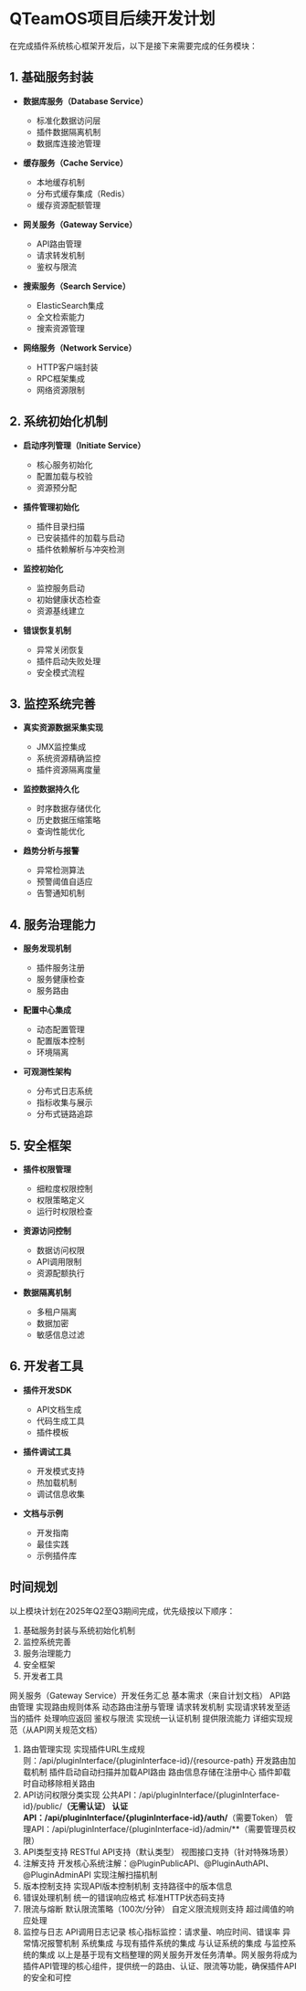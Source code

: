 <!--
 * @Author: yangqijun youngqj@126.com
 * @Date: 2025-05-02 18:30:25
 * @LastEditors: yangqijun youngqj@126.com
 * @LastEditTime: 2025-05-02 00:05:48
 * @FilePath: /qteamos/docs/changelogs/2025/2025-05-02-plan.md
 * @Description: QTeamOS未来开发计划
 * 
 * Copyright © Zhejiang Xiaoqu Information Technology Co., Ltd, All Rights Reserved. 
-->
# QTeamOS项目后续开发计划

在完成插件系统核心框架开发后，以下是接下来需要完成的任务模块：

## 1. 基础服务封装

- **数据库服务（Database Service）**
  - 标准化数据访问层
  - 插件数据隔离机制
  - 数据库连接池管理

- **缓存服务（Cache Service）**
  - 本地缓存机制
  - 分布式缓存集成（Redis）
  - 缓存资源配额管理

- **网关服务（Gateway Service）**
  - API路由管理
  - 请求转发机制
  - 鉴权与限流

- **搜索服务（Search Service）**
  - ElasticSearch集成
  - 全文检索能力
  - 搜索资源管理

- **网络服务（Network Service）**
  - HTTP客户端封装
  - RPC框架集成
  - 网络资源限制

## 2. 系统初始化机制

- **启动序列管理（Initiate Service）**
  - 核心服务初始化
  - 配置加载与校验
  - 资源预分配

- **插件管理初始化**
  - 插件目录扫描
  - 已安装插件的加载与启动
  - 插件依赖解析与冲突检测

- **监控初始化**
  - 监控服务启动
  - 初始健康状态检查
  - 资源基线建立

- **错误恢复机制**
  - 异常关闭恢复
  - 插件启动失败处理
  - 安全模式流程

## 3. 监控系统完善

- **真实资源数据采集实现**
  - JMX监控集成
  - 系统资源精确监控
  - 插件资源隔离度量

- **监控数据持久化**
  - 时序数据存储优化
  - 历史数据压缩策略
  - 查询性能优化

- **趋势分析与报警**
  - 异常检测算法
  - 预警阈值自适应
  - 告警通知机制

## 4. 服务治理能力

- **服务发现机制**
  - 插件服务注册
  - 服务健康检查
  - 服务路由

- **配置中心集成**
  - 动态配置管理
  - 配置版本控制
  - 环境隔离

- **可观测性架构**
  - 分布式日志系统
  - 指标收集与展示
  - 分布式链路追踪

## 5. 安全框架

- **插件权限管理**
  - 细粒度权限控制
  - 权限策略定义
  - 运行时权限检查

- **资源访问控制**
  - 数据访问权限
  - API调用限制
  - 资源配额执行

- **数据隔离机制**
  - 多租户隔离
  - 数据加密
  - 敏感信息过滤

## 6. 开发者工具

- **插件开发SDK**
  - API文档生成
  - 代码生成工具
  - 插件模板

- **插件调试工具**
  - 开发模式支持
  - 热加载机制
  - 调试信息收集

- **文档与示例**
  - 开发指南
  - 最佳实践
  - 示例插件库

## 时间规划

以上模块计划在2025年Q2至Q3期间完成，优先级按以下顺序：
1. 基础服务封装与系统初始化机制
2. 监控系统完善
3. 服务治理能力
4. 安全框架
5. 开发者工具 



网关服务（Gateway Service）开发任务汇总
基本需求（来自计划文档）
API路由管理
实现路由规则体系
动态路由注册与管理
请求转发机制
实现请求转发至适当的插件
处理响应返回
鉴权与限流
实现统一认证机制
提供限流能力
详细实现规范（从API网关规范文档）
1. 路由管理实现
实现插件URL生成规则：/api/pluginInterface/{pluginInterface-id}/{resource-path}
开发路由加载机制
插件启动自动扫描并加载API路由
路由信息存储在注册中心
插件卸载时自动移除相关路由
2. API访问权限分类实现
公共API：/api/pluginInterface/{pluginInterface-id}/public/**（无需认证）
认证API：/api/pluginInterface/{pluginInterface-id}/auth/**（需要Token）
管理API：/api/pluginInterface/{pluginInterface-id}/admin/**（需要管理员权限）
3. API类型支持
RESTful API支持（默认类型）
视图接口支持（针对特殊场景）
4. 注解支持
开发核心系统注解：@PluginPublicAPI、@PluginAuthAPI、@PluginAdminAPI
实现注解扫描机制
5. 版本控制支持
实现API版本控制机制
支持路径中的版本信息
6. 错误处理机制
统一的错误响应格式
标准HTTP状态码支持
7. 限流与熔断
默认限流策略（100次/分钟）
自定义限流规则支持
超过阈值的响应处理
8. 监控与日志
API调用日志记录
核心指标监控：请求量、响应时间、错误率
异常情况报警机制
系统集成
与现有插件系统的集成
与认证系统的集成
与监控系统的集成
以上是基于现有文档整理的网关服务开发任务清单。网关服务将成为插件API管理的核心组件，提供统一的路由、认证、限流等功能，确保插件API的安全和可控